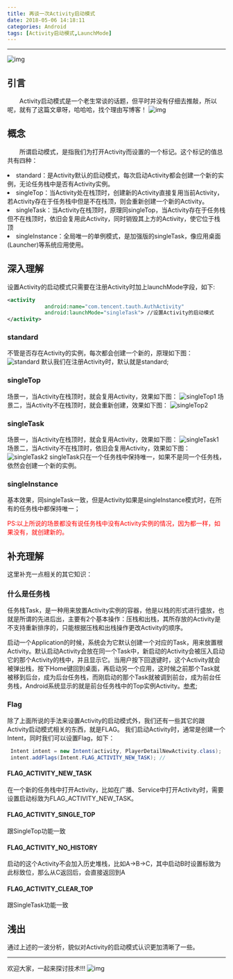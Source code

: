 ```yaml
---
title: 再谈一次Activity启动模式
date: 2018-05-06 14:18:11
categories: Android
tags: [Activity启动模式,LaunchMode]
---
```


------
![img](再谈一次Activity启动模式/timg.jpg)

## 引言
　　Activity启动模式是一个老生常谈的话题，但平时并没有仔细去推敲，所以呢，就有了这篇文章呀，哈哈哈，找个理由写博客！
![img](再谈一次Activity启动模式/2.jpg)
## 概念
　　所谓启动模式，是指我们为打开Activity而设置的一个标记。这个标记的值总共有四种：
<li>standard：是Activity默认的启动模式，每次启动Activity都会创建一个新的实例，无论任务栈中是否有Activity实例。</li>
<li>singleTop：当Activity处在栈顶时，创建新的Activity直接复用当前Activity，若Activity存在于任务栈中但是不在栈顶，则会重新创建一个新的Activity。</li>
<li>singleTask：当Activity在栈顶时，原理同singleTop，当Activity存在于任务栈但不在栈顶时，依旧会复用此Activity，同时销毁其上方的Activity，使它位于栈顶</li>
<li>singleInstance：全局唯一的单例模式，是加强版的singleTask，像应用桌面(Launcher)等系统应用使用。</li>


## 深入理解
设置Activity的启动模式只需要在注册Activity时加上launchMode字段，如下:
```xml
<activity
            android:name="com.tencent.tauth.AuthActivity"
            android:launchMode="singleTask"> //设置Activity的启动模式
</activity>
```


### standard
不管是否存在Activity的实例，每次都会创建一个新的，原理如下图：
![standard](再谈一次Activity启动模式/standard.png)
默认我们在注册Activity时，默认就是standard;
### singleTop
场景一，当Activity在栈顶时，就会复用Activity，效果如下图：
![singleTop1](再谈一次Activity启动模式/singleTop1.png)
场景二，当Activity不在栈顶时，就会重新创建，效果如下图：
![singleTop2](再谈一次Activity启动模式/singleTop2.png)
### singleTask
场景一，当Activity在栈顶时，就会复用Activity，效果如下图：
![singleTask1](再谈一次Activity启动模式/singleTop1.png)
场景二，当Activity不在栈顶时，依旧会复用Activity，效果如下图：
![singleTask2](再谈一次Activity启动模式/singleTask2.png)
singleTask只在一个任务栈中保持唯一，如果不是同一个任务栈，依然会创建一个新的实例。
### singleInstance
基本效果，同singleTask一致，但是Activity如果是singleInstance模式时，在所有的任务栈中都保持唯一；

<span style="color: #FF0000">PS:以上所说的场景都没有说任务栈中没有Activity实例的情况，因为都一样，如果没有，就创建新的。</span>

## 补充理解
这里补充一点相关的其它知识：
### 什么是任务栈
任务栈Task，是一种用来放置Activity实例的容器，他是以栈的形式进行盛放，也就是所谓的先进后出，主要有2个基本操作：压栈和出栈，其所存放的Activity是不支持重新排序的，只能根据压栈和出栈操作更改Activity的顺序。

启动一个Application的时候，系统会为它默认创建一个对应的Task，用来放置根Activity。默认启动Activity会放在同一个Task中，新启动的Activity会被压入启动它的那个Activity的栈中，并且显示它。当用户按下回退键时，这个Activity就会被弹出栈，按下Home键回到桌面，再启动另一个应用，这时候之前那个Task就被移到后台，成为后台任务栈，而刚启动的那个Task就被调到前台，成为前台任务栈，Android系统显示的就是前台任务栈中的Top实例Activity。[参考](https://www.jianshu.com/p/2a9fcf3c11e4);

### Flag
除了上面所说的手法来设置Activity的启动模式外，我们还有一些其它的跟Activity启动模式相关的东西，就是FLAG。
我们启动Activity时，通常是创建一个Intent，同时我们可以设置Flag，如下：
```java
 Intent intent = new Intent(activity, PlayerDetailNewActivity.class);
 intent.addFlags(Intent.FLAG_ACTIVITY_NEW_TASK); //
```
#### FLAG_ACTIVITY_NEW_TASK
在一个新的任务栈中打开Activity，比如在广播、Service中打开Activity时，需要设置启动标致为FLAG_ACTIVITY_NEW_TASK。
#### FLAG_ACTIVITY_SINGLE_TOP
跟SingleTop功能一致

#### FLAG_ACTIVITY_NO_HISTORY
启动的这个Activity不会加入历史堆栈，比如A->B->C，其中启动B时设置标致为此标致位，那么从C返回后，会直接返回到A
#### FLAG_ACTIVITY_CLEAR_TOP
跟SingleTask功能一致

## 浅出
通过上述的一波分析，貌似对Activity的启动模式认识更加清晰了一些。


------
欢迎大家，一起来探讨技术!!!
![img](再谈一次Activity启动模式/qq.png)

